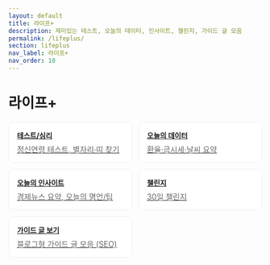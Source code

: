 ```yaml
---
layout: default
title: 라이프+
description: 재미있는 테스트, 오늘의 데이터, 인사이트, 챌린지, 가이드 글 모음
permalink: /lifeplus/
section: lifeplus
nav_label: 라이프+
nav_order: 10
---
```


# 라이프+

<div class="grid-cards">
  <a class="card" href="/lifeplus/fun/">
    <div class="title">테스트/심리</div>
    <div class="desc">정신연령 테스트, 별자리·띠 찾기</div>
  </a>
  <a class="card" href="/lifeplus/daily-data/">
    <div class="title">오늘의 데이터</div>
    <div class="desc">환율·금시세·날씨 요약</div>
  </a>
  <a class="card" href="/lifeplus/insight/">
    <div class="title">오늘의 인사이트</div>
    <div class="desc">경제뉴스 요약, 오늘의 명언/팁</div>
  </a>
  <a class="card" href="/lifeplus/challenge/">
    <div class="title">챌린지</div>
    <div class="desc">30일 챌린지</div>
  </a>
  <a class="card" href="/lifeplus/guide/">
    <div class="title">가이드 글 보기</div>
    <div class="desc">블로그형 가이드 글 모음 (SEO)</div>
  </a>
</div>

<style>
.grid-cards{display:grid;grid-template-columns:repeat(auto-fill,minmax(240px,1fr));gap:12px;margin-top:16px}
.card{border:1px solid #eee;border-radius:12px;padding:16px;background:#fff;transition:transform .15s ease,box-shadow .15s ease}
.card:hover{transform:translateY(-2px);box-shadow:0 8px 20px rgba(0,0,0,.06)}
.title{font-weight:700;margin-bottom:6px}.desc{color:#666;font-size:.95rem}
</style>
